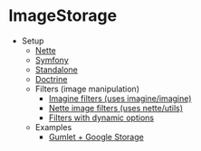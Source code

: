 # ImageStorage

- Setup
  - [Nette](nette.md)
  - [Symfony](symfony.md)
  - [Standalone](standalone.md)
  - [Doctrine](doctrine.md)
  - Filters (image manipulation)
    - [Imagine filters (uses imagine/imagine)](imagine.md)
    - [Nette image filters (uses nette/utils)](nette-image-filters.md)
    - [Filters with dynamic options](filters-options.md)
  - Examples
    - [Gumlet + Google Storage](examples/gumlet-googleStorage.md)

